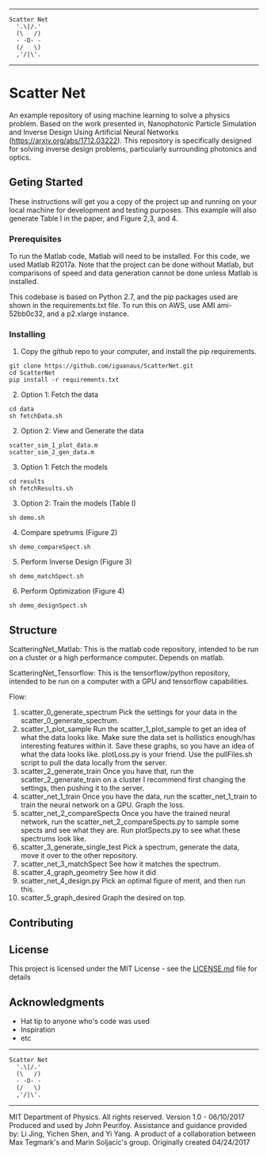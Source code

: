 ---------------------- 
    Scatter Net     
      '.\|/.'         
      (\   /)         
      - -O- -         
      (/   \)         
      ,'/|\'.         
---------------------- 

# Scatter Net

An example repository of using machine learning to solve a physics problem. Based on the work presented in, Nanophotonic Particle Simulation and Inverse Design Using Artificial Neural Networks (https://arxiv.org/abs/1712.03222). This repository is specifically designed for solving inverse design problems, particularly surrounding photonics and optics.

## Geting Started

These instructions will get you a copy of the project up and running on your local machine for development and testing purposes. This example will also generate Table I in the paper, and Figure 2,3, and 4.

### Prerequisites

To run the Matlab code, Matlab will need to be installed. For this code, we used Matlab R2017a. Note that the project can be done without Matlab, but comparisons of speed and data generation cannot be done unless Matlab is installed.

This codebase is based on Python 2.7, and the pip packages used are shown in the requirements.txt file. To run this on AWS, use AMI ami-52bb0c32, and a p2.xlarge instance. 

### Installing

1. Copy the github repo to your computer, and install the pip requirements.
```
git clone https://github.com/iguanaus/ScatterNet.git
cd ScatterNet
pip install -r requirements.txt
```
2. Option 1: Fetch the data
```
cd data
sh fetchData.sh
```
2. Option 2: View and Generate the data
```
scatter_sim_1_plot_data.m
scatter_sim_2_gen_data.m
```
3. Option 1: Fetch the models 
```
cd results
sh fetchResults.sh
```
3. Option 2: Train the models (Table I)
```
sh demo.sh
```
4. Compare spetrums (Figure 2)
```
sh demo_compareSpect.sh
```
5. Perform Inverse Design (Figure 3)
```
sh demo_matchSpect.sh
```
6. Perform Optimization (Figure 4)
```
sh demo_designSpect.sh
```

## Structure
  ScatteringNet_Matlab:
    This is the matlab code repository, intended to be run on a cluster or a high performance computer. Depends on matlab.

  ScatteringNet_Tensorflow:
    This is the tensorflow/python repository, intended to be run on a computer with a GPU and tensorflow capabilities.

Flow:
  1. scatter_0_generate_spectrum
          Pick the settings for your data in the scatter_0_generate_spectrum.
  2. scatter_1_plot_sample
        Run the scatter_1_plot_sample to get an idea of what the data looks like.
          Make sure the data set is hollistics enough/has interesting features within it.
          Save these graphs, so you have an idea of what the data looks like. 
          plotLoss.py is your friend.
          Use the pullFiles.sh script to pull the data locally from the server.
  3. scatter_2_generate_train
        Once you have that, run the scatter_2_generate_train on a cluster
          I recommend first changing the settings, then pushing it to the server.
  4. scatter_net_1_train
        Once you have the data, run the scatter_net_1_train to train the neural network on a GPU.
          Graph the loss.
  5. scatter_net_2_compareSpects
        Once you have the trained neural network, run the scatter_net_2_compareSpects.py to sample some spects and see what they are.
          Run plotSpects.py to see what these spectrums look like.
  6. scatter_3_generate_single_test
        Pick a spectrum, generate the data, move it over to the other repository. 
  7. scatter_net_3_matchSpect
        See how it matches the spectrum.
  8. scatter_4_graph_geometry
        See how it did
  9. scatter_net_4_design.py
        Pick an optimal figure of merit, and then run this.
 10. scatter_5_graph_desired
        Graph the desired on top. 


## Contributing



## License

This project is licensed under the MIT License - see the [LICENSE.md](LICENSE.md) file for details

## Acknowledgments

* Hat tip to anyone who's code was used
* Inspiration
* etc








---------------------- 
    Scatter Net     
      '.\|/.'         
      (\   /)         
      - -O- -         
      (/   \)         
      ,'/|\'.         
---------------------- 
 
MIT Department of Physics. All rights reserved.
Version 1.0 - 06/10/2017
Produced and used by John Peurifoy. Assistance and guidance provided by: Li Jing, Yichen Shen, and Yi Yang.
A product of a collaboration between Max Tegmark's and Marin Soljacic's group. 
Originally created 04/24/2017











